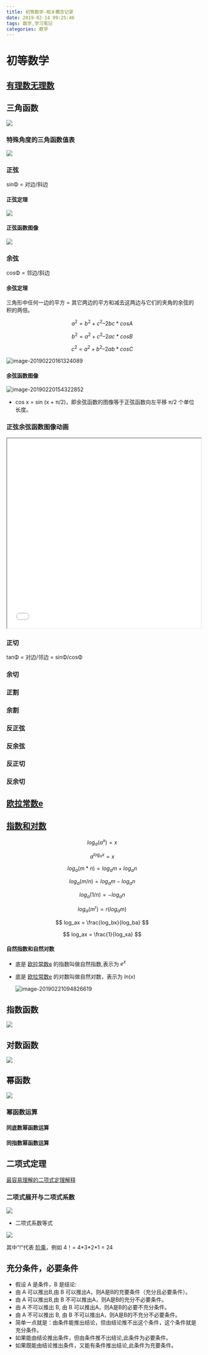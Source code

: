 ```yaml
---
title: 初等数学-相关概念记录
date: 2019-02-14 09:25:46
tags: 数学,学习笔记
categories: 数学
---
```



# 初等数学

## [有理数无理数](https://www.shuxuele.com/irrational-numbers.html)


## 三角函数

![](../assets/images/006tKfTcly1g06bdpxrwij30g80beaat.jpg)

### 特殊角度的三角函数值表
![](../assets/images/006tKfTcly1g0ajpd019wj30e706igmp.jpg)

### 正弦

sinΦ = 对边/斜边

#### 正弦定理

![](../assets/images/006tKfTcgy1g06bnf2367j30za0rmdk4.jpg)


#### 正弦函数图像

![](../assets/images/image-20190220153921694.png)

### 余弦

cosΦ = 邻边/斜边

#### 余弦定理

三角形中任何一边的平方 = 其它两边的平方和减去这两边与它们的夹角的余弦的积的两倍。

$$
a^2 = b^2 + c^2 – 2bc  * cosA
$$

$$
b^2 = a^2 + c^2 –2ac  * cosB
$$

$$
c^2 = a^2 + b^2 – 2ab  * cosC
$$

![image-20190220161324089](../assets/images/image-20190220161324089.png)


#### 余弦函数图像

![image-20190220154322852](../assets/images/image-20190220154322852.png)

- cos x = sin (x + π/2)，即余弦函数的图像等于正弦函数向左平移 π/2 个单位长度。

###  正弦余弦函数图像动画

<iframe height=498 width=510 src="../assets/videos/sin_cos.mp4"></iframe>

### 正切

tanΦ = 对边/邻边 = sinΦ/cosΦ

### 余切

### 正割

### 余割

### 反正弦

### 反余弦

### 反正切

### 反余切


## <span id="Aura">[欧拉常数e](https://www.shuxuele.com/numbers/e-eulers-number.html)</span>

## [指数和对数](https://www.shuxuele.com/algebra/exponents-logarithms.html)

$$
log_a(a^x) = x
$$

$$
a^{log_ax} = x
$$

$$
log_a{(m * n)} = log_am + log _an
$$

$$
log_a{(m / n)} = log_am - log_an
$$

$$
log_a{(1/n)} = -log_an
$$

$$
log_a{(m^r)} = r(log_am)
$$

$$
log_ax = \frac{log_bx}{log_ba}
$$

$$
log_ax = \frac{1}{log_xa}
$$

#### 自然指数和自然对数

- 底是 [欧拉常数e](#Aura) 的指数叫做自然指数,表示为 $e^x$

- 底是 [欧拉常数e](#Aura) 的对数叫做自然对数，表示为 $ln(x)$

  ![image-20190221094826619](../assets/images/image-20190221094826619.png)

## 指数函数

![](../assets/images/006tKfTcgy1g062lwzogdj30d001474g.jpg)

## 对数函数

![](../assets/images/006tKfTcgy1g062mbl2t9j30qk013wf2.jpg)



## 幂函数

![](../assets/images/006tKfTcly1g062lj1e28j30cb01774h.jpg)

### 幂函数运算

#### 同底数幂函数运算

#### 同指数幂函数运算

## 

## 二项式定理

[最容易理解的二项式定理解释](https://www.shuxuele.com/algebra/binomial-theorem.html)

### 二项式展开与二项式系数

![](../assets/images/006tNc79gy1g05pb8gww8j318c0ky41r.jpg)

- 二项式系数等式

![](../assets/images/006tKfTcly1g05xkzwbz4j308p029mx2.jpg)

其中“!”代表 [阶乘](https://www.shuxuele.com/numbers/factorial.html)，例如 4！= 4\*3\*2\*1 = 24

## 

## 充分条件，必要条件

- 假设 A 是条件，B 是结论: 
- 由 A 可以推出B,由 B 可以推出A，则A是B的充要条件（充分且必要条件）。 
- 由 A 可以推出B,由 B 不可以推出A，则A是B的充分不必要条件。 
- 由 A 不可以推出 B, 由 B 可以推出A，则A是B的必要不充分条件。 
- 由 A 不可以推出 B, 由 B 不可以推出A，则A是B的不充分不必要条件。 
- 简单一点就是：由条件能推出结论，但由结论推不出这个条件，这个条件就是充分条件。 
- 如果能由结论推出条件，但由条件推不出结论,此条件为必要条件。 
- 如果既能由结论推出条件，又能有条件推出结论,此条件为充要条件。





